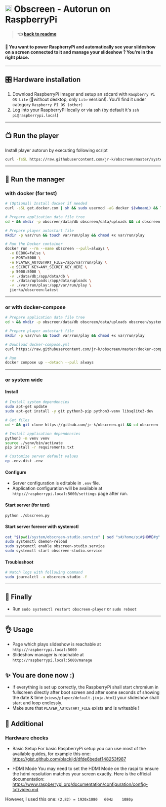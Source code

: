 # <img src="https://github.com/jr-k/obscreen/blob/master/docs/img/obscreen.png" width="22"> Obscreen - Autorun on RaspberryPi

> #### 👈 [back to readme](/README.md)

#### 🔴 You want to power RaspberryPi and automatically see your slideshow on a screen connected to it and manage your slideshow ? You're in the right place.

---

## 🎛️ Hardware installation

1. Download RaspberryPi Imager and setup an sdcard with `Raspberry Pi OS Lite` (🚨without desktop, only `Lite` version!). You'll find it under category `Raspberry PI OS (other)`
2. Log into your RaspberryPi locally or via ssh (by default it's `ssh pi@raspberrypi.local`)

---

## 📺 Run the player
Install player autorun by executing following script
```bash
curl -fsSL https://raw.githubusercontent.com/jr-k/obscreen/master/system/install-autorun-rpi.sh | sudo bash -s -- $USER $HOME
```

---
## 📡 Run the manager

### with docker (for test)
```bash
# (Optional) Install docker if needed
curl -sSL get.docker.com | sh && sudo usermod -aG docker $(whoami) && logout # then login again

# Prepare application data file tree
cd ~ && mkdir -p obscreen/data/db obscreen/data/uploads && cd obscreen

# Prepare player autostart file
mkdir -p var/run && touch var/run/play && chmod +x var/run/play 

# Run the Docker container
docker run --rm --name obscreen --pull=always \
  -e DEBUG=false \
  -e PORT=5000 \
  -e PLAYER_AUTOSTART_FILE=/app/var/run/play \
  -e SECRET_KEY=ANY_SECRET_KEY_HERE \
  -p 5000:5000 \
  -v ./data/db:/app/data/db \
  -v ./data/uploads:/app/data/uploads \
  -v ./var/run/play:/app/var/run/play \
  jierka/obscreen:latest
```
---
### or with docker-compose
```bash
# Prepare application data file tree
cd ~ && mkdir -p obscreen/data/db obscreen/data/uploads obscreen/system && cd obscreen

# Prepare player autostart file
mkdir -p var/run && touch var/run/play && chmod +x var/run/play 

# Download docker-compose.yml
curl https://raw.githubusercontent.com/jr-k/obscreen/master/docker-compose.yml > docker-compose.yml

# Run
docker compose up --detach --pull always
```
---
### or system wide
#### Install
```bash
# Install system dependencies
sudo apt-get update
sudo apt-get install -y git python3-pip python3-venv libsqlite3-dev

# Get files
cd ~ && git clone https://github.com/jr-k/obscreen.git && cd obscreen

# Install application dependencies
python3 -m venv venv
source ./venv/bin/activate
pip install -r requirements.txt

# Customize server default values
cp .env.dist .env
```

#### Configure
- Server configuration is editable in `.env` file.
- Application configuration will be available at `http://raspberrypi.local:5000/settings` page after run.

#### Start server (for test)
```bash
python ./obscreen.py
```

#### Start server forever with systemctl
```bash
cat "$(pwd)/system/obscreen-studio.service" | sed "s#/home/pi#$HOME#g" | sed "s#=pi#=$USER#g" | sudo tee /etc/systemd/system/obscreen-studio.service
sudo systemctl daemon-reload
sudo systemctl enable obscreen-studio.service
sudo systemctl start obscreen-studio.service
```

#### Troubleshoot
```bash
# Watch logs with following command
sudo journalctl -u obscreen-studio -f 
```
---
## 🏁 Finally
- Run `sudo systemctl restart obscreen-player` or `sudo reboot`

---
## 👌 Usage
- Page which plays slideshow is reachable at `http://raspberrypi.local:5000`
- Slideshow manager is reachable at `http://raspberrypi.local:5000/manage`
    
## ✨ You are done now :)
- If everything is set up correctly, the RaspberryPi shall start chromium in fullscreen directly after boot screen and after some seconds of showing the date & time (`views/player/default.jinja.html`) your slideshow shall start and loop endlessly.
- Make sure that `PLAYER_AUTOSTART_FILE` exists and is writeable !

## 📎 Additional

### Hardware checks
- Basic Setup
For basic RaspberryPi setup you can use most of the available guides, for example this one:
https://gist.github.com/blackjid/dfde6bedef148253f987

- HDMI Mode
You may need to set the HDMI Mode on the raspi to ensure the hdmi resolution matches your screen exactly. Here is the official documentation:
https://www.raspberrypi.org/documentation/configuration/config-txt/video.md

However, I used this one: `(2,82) = 1920x1080	60Hz	1080p`


